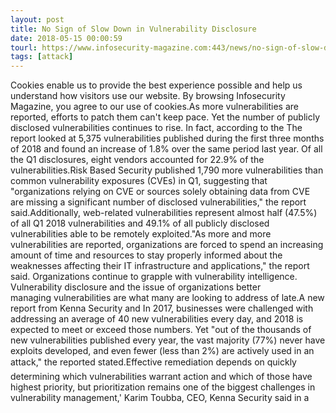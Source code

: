 ```yaml
---
layout: post
title: No Sign of Slow Down in Vulnerability Disclosure
date: 2018-05-15 00:00:59
tourl: https://www.infosecurity-magazine.com:443/news/no-sign-of-slow-down-in/
tags: [attack]
---
```

Cookies enable us to provide the best experience possible and help us understand how visitors use our website. By browsing Infosecurity Magazine, you agree to our use of cookies.As more vulnerabilities are reported, efforts to patch them can't keep pace. Yet the number of publicly disclosed vulnerabilities continues to rise. In fact, according to the The report looked at 5,375 vulnerabilities published during the first three months of 2018 and found an increase of 1.8% over the same period last year. Of all the Q1 disclosures, eight vendors accounted for 22.9% of the vulnerabilities.Risk Based Security published 1,790 more vulnerabilities than common vulnerability exposures (CVEs) in Q1, suggesting that "organizations relying on CVE or sources solely obtaining data from CVE are missing a significant number of disclosed vulnerabilities," the report said.Additionally, web-related vulnerabilities represent almost half (47.5%) of all Q1 2018 vulnerabilities and 49.1% of all publicly disclosed vulnerabilities able to be remotely exploited."As more and more vulnerabilities are reported, organizations are forced to spend an increasing amount of time and resources to stay properly informed about the weaknesses affecting their IT infrastructure and applications," the report said. Organizations continue to grapple with vulnerability intelligence. Vulnerability disclosure and the issue of organizations better managing vulnerabilities are what many are looking to address of late.A new report from Kenna Security and In 2017, businesses were challenged with addressing an average of 40 new vulnerabilities every day, and 2018 is expected to meet or exceed those numbers. Yet "out of the thousands of new vulnerabilities published every year, the vast majority (77%) never have exploits developed, and even fewer (less than 2%) are actively used in an attack," the reported stated.Effective remediation depends on quickly determining which vulnerabilities warrant action and which of those have highest priority, but prioritization remains one of the biggest challenges in vulnerability management,' Karim Toubba, CEO, Kenna Security said in a 